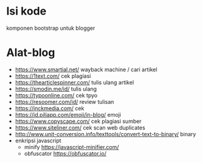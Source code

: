 # Isi kode
 komponen bootstrap untuk blogger

# Alat-blog
- https://www.smartial.net/ wayback machine / cari artikel
- https://1text.com/ cek plagiasi
- https://thearticlespinner.com/ tulis ulang artikel
- https://smodin.me/id/ tulis ulang
- https://typoonline.com/ cek tpyo
- https://resoomer.com/id/ review tulisan
- https://jnckmedia.com/ cek
- https://id.piliapp.com/emoji/in-blog/ emoji
- https://www.copyscape.com/ cek plagiasi sumber
- https://www.siteliner.com/ cek scan web duplicates
- http://www.unit-conversion.info/texttools/convert-text-to-binary/ binary
- enkripsi javascript
  - minify https://javascript-minifier.com/
  - obfuscator https://obfuscator.io/
